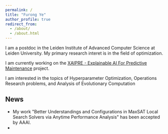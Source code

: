 ```yaml
---
permalink: /
title: "Furong Ye"
author_profile: true
redirect_from: 
  - /about/
  - /about.html
---
```


I am a postdoc in the Leiden Institute of Advanced Computer Science at Leiden University. My primary research interet is in the field of optimization.

I am currently working on the [XAIPRE - Explainable AI For Predictive Maintenance](https://xaipre.leidenuniv.nl/) project.

I am interested in the topics of Hyperparameter Optimization, Operations Research problems, and Analysis of Evolutionary Computation

News
------
* My work "Better Understandings and Configurations in MaxSAT Local Search Solvers via Anytime Performance Analysis" has been accepted by AAAI.
* 